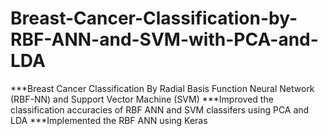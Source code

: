 # Breast-Cancer-Classification-by-RBF-ANN-and-SVM-with-PCA-and-LDA
***Breast Cancer Classification By Radial Basis Function Neural Network (RBF-NN) and Support Vector Machine (SVM)
***Improved the classification accuracies of RBF ANN and SVM classifers using PCA and LDA
***Implemented the RBF ANN using Keras
